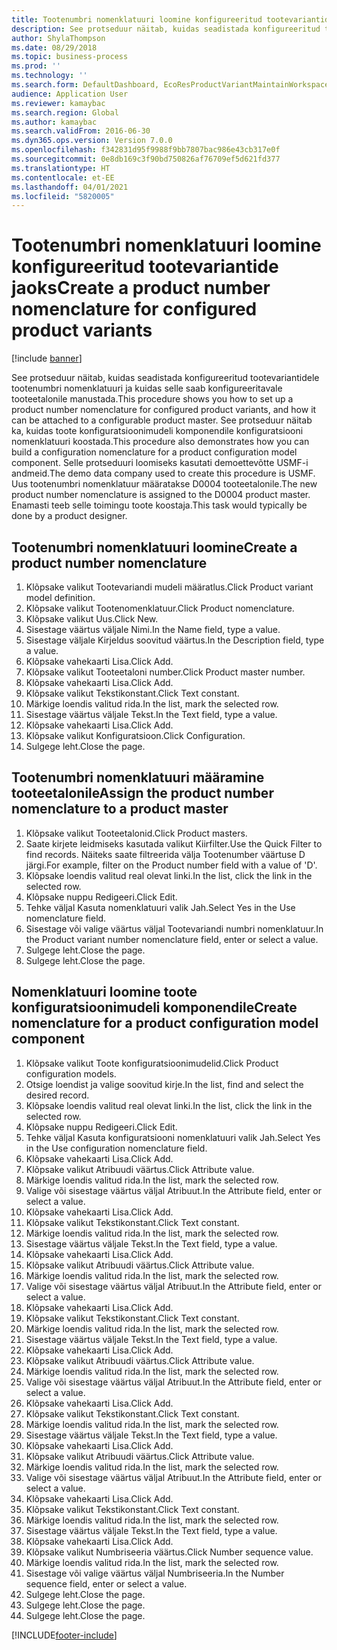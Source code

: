 ```yaml
---
title: Tootenumbri nomenklatuuri loomine konfigureeritud tootevariantide jaoks
description: See protseduur näitab, kuidas seadistada konfigureeritud tootevariantidele tootenumbri nomenklatuuri ja kuidas selle saab konfigureeritavale tooteetalonile manustada.
author: ShylaThompson
ms.date: 08/29/2018
ms.topic: business-process
ms.prod: ''
ms.technology: ''
ms.search.form: DefaultDashboard, EcoResProductVariantMaintainWorkspace, EcoResNomenclature, EcoResProductListPage, EcoResProductDetails, PCProductConfigurationModelListPage, PCProductConfigurationModelDetails
audience: Application User
ms.reviewer: kamaybac
ms.search.region: Global
ms.author: kamaybac
ms.search.validFrom: 2016-06-30
ms.dyn365.ops.version: Version 7.0.0
ms.openlocfilehash: f342831d95f9988f9bb7807bac986e43cb317e0f
ms.sourcegitcommit: 0e8db169c3f90bd750826af76709ef5d621fd377
ms.translationtype: HT
ms.contentlocale: et-EE
ms.lasthandoff: 04/01/2021
ms.locfileid: "5820005"
---
```

# <a name="create-a-product-number-nomenclature-for-configured-product-variants"></a><span data-ttu-id="85153-103">Tootenumbri nomenklatuuri loomine konfigureeritud tootevariantide jaoks</span><span class="sxs-lookup"><span data-stu-id="85153-103">Create a product number nomenclature for configured product variants</span></span>

[!include [banner](../../includes/banner.md)]

<span data-ttu-id="85153-104">See protseduur näitab, kuidas seadistada konfigureeritud tootevariantidele tootenumbri nomenklatuuri ja kuidas selle saab konfigureeritavale tooteetalonile manustada.</span><span class="sxs-lookup"><span data-stu-id="85153-104">This procedure shows you how to set up a product number nomenclature for configured product variants, and how it can be attached to a configurable product master.</span></span> <span data-ttu-id="85153-105">See protseduur näitab ka, kuidas toote konfiguratsioonimudeli komponendile konfiguratsiooni nomenklatuuri koostada.</span><span class="sxs-lookup"><span data-stu-id="85153-105">This procedure also demonstrates how you can build a configuration nomenclature for a product configuration model component.</span></span> <span data-ttu-id="85153-106">Selle protseduuri loomiseks kasutati demoettevõtte USMF-i andmeid.</span><span class="sxs-lookup"><span data-stu-id="85153-106">The demo data company used to create this procedure is USMF.</span></span> <span data-ttu-id="85153-107">Uus tootenumbri nomenklatuur määratakse D0004 tooteetalonile.</span><span class="sxs-lookup"><span data-stu-id="85153-107">The new product number nomenclature is assigned to the D0004 product master.</span></span> <span data-ttu-id="85153-108">Enamasti teeb selle toimingu toote koostaja.</span><span class="sxs-lookup"><span data-stu-id="85153-108">This task would typically be done by a product designer.</span></span>


## <a name="create-a-product-number-nomenclature"></a><span data-ttu-id="85153-109">Tootenumbri nomenklatuuri loomine</span><span class="sxs-lookup"><span data-stu-id="85153-109">Create a product number nomenclature</span></span>
1. <span data-ttu-id="85153-110">Klõpsake valikut Tootevariandi mudeli määratlus.</span><span class="sxs-lookup"><span data-stu-id="85153-110">Click Product variant model definition.</span></span>
2. <span data-ttu-id="85153-111">Klõpsake valikut Tootenomenklatuur.</span><span class="sxs-lookup"><span data-stu-id="85153-111">Click Product nomenclature.</span></span>
3. <span data-ttu-id="85153-112">Klõpsake valikut Uus.</span><span class="sxs-lookup"><span data-stu-id="85153-112">Click New.</span></span>
4. <span data-ttu-id="85153-113">Sisestage väärtus väljale Nimi.</span><span class="sxs-lookup"><span data-stu-id="85153-113">In the Name field, type a value.</span></span>
5. <span data-ttu-id="85153-114">Sisestage väljale Kirjeldus soovitud väärtus.</span><span class="sxs-lookup"><span data-stu-id="85153-114">In the Description field, type a value.</span></span>
6. <span data-ttu-id="85153-115">Klõpsake vahekaarti Lisa.</span><span class="sxs-lookup"><span data-stu-id="85153-115">Click Add.</span></span>
7. <span data-ttu-id="85153-116">Klõpsake valikut Tooteetaloni number.</span><span class="sxs-lookup"><span data-stu-id="85153-116">Click Product master number.</span></span>
8. <span data-ttu-id="85153-117">Klõpsake vahekaarti Lisa.</span><span class="sxs-lookup"><span data-stu-id="85153-117">Click Add.</span></span>
9. <span data-ttu-id="85153-118">Klõpsake valikut Tekstikonstant.</span><span class="sxs-lookup"><span data-stu-id="85153-118">Click Text constant.</span></span>
10. <span data-ttu-id="85153-119">Märkige loendis valitud rida.</span><span class="sxs-lookup"><span data-stu-id="85153-119">In the list, mark the selected row.</span></span>
11. <span data-ttu-id="85153-120">Sisestage väärtus väljale Tekst.</span><span class="sxs-lookup"><span data-stu-id="85153-120">In the Text field, type a value.</span></span>
12. <span data-ttu-id="85153-121">Klõpsake vahekaarti Lisa.</span><span class="sxs-lookup"><span data-stu-id="85153-121">Click Add.</span></span>
13. <span data-ttu-id="85153-122">Klõpsake valikut Konfiguratsioon.</span><span class="sxs-lookup"><span data-stu-id="85153-122">Click Configuration.</span></span>
14. <span data-ttu-id="85153-123">Sulgege leht.</span><span class="sxs-lookup"><span data-stu-id="85153-123">Close the page.</span></span>

## <a name="assign-the-product-number-nomenclature-to-a-product-master"></a><span data-ttu-id="85153-124">Tootenumbri nomenklatuuri määramine tooteetalonile</span><span class="sxs-lookup"><span data-stu-id="85153-124">Assign the product number nomenclature to a product master</span></span>
1. <span data-ttu-id="85153-125">Klõpsake valikut Tooteetalonid.</span><span class="sxs-lookup"><span data-stu-id="85153-125">Click Product masters.</span></span>
2. <span data-ttu-id="85153-126">Saate kirjete leidmiseks kasutada valikut Kiirfilter.</span><span class="sxs-lookup"><span data-stu-id="85153-126">Use the Quick Filter to find records.</span></span> <span data-ttu-id="85153-127">Näiteks saate filtreerida välja Tootenumber väärtuse D järgi.</span><span class="sxs-lookup"><span data-stu-id="85153-127">For example, filter on the Product number field with a value of 'D'.</span></span>
3. <span data-ttu-id="85153-128">Klõpsake loendis valitud real olevat linki.</span><span class="sxs-lookup"><span data-stu-id="85153-128">In the list, click the link in the selected row.</span></span>
4. <span data-ttu-id="85153-129">Klõpsake nuppu Redigeeri.</span><span class="sxs-lookup"><span data-stu-id="85153-129">Click Edit.</span></span>
5. <span data-ttu-id="85153-130">Tehke väljal Kasuta nomenklatuuri valik Jah.</span><span class="sxs-lookup"><span data-stu-id="85153-130">Select Yes in the Use nomenclature field.</span></span>
6. <span data-ttu-id="85153-131">Sisestage või valige väärtus väljal Tootevariandi numbri nomenklatuur.</span><span class="sxs-lookup"><span data-stu-id="85153-131">In the Product variant number nomenclature field, enter or select a value.</span></span>
7. <span data-ttu-id="85153-132">Sulgege leht.</span><span class="sxs-lookup"><span data-stu-id="85153-132">Close the page.</span></span>
8. <span data-ttu-id="85153-133">Sulgege leht.</span><span class="sxs-lookup"><span data-stu-id="85153-133">Close the page.</span></span>

## <a name="create-nomenclature-for-a-product-configuration-model-component"></a><span data-ttu-id="85153-134">Nomenklatuuri loomine toote konfiguratsioonimudeli komponendile</span><span class="sxs-lookup"><span data-stu-id="85153-134">Create nomenclature for a product configuration model component</span></span>
1. <span data-ttu-id="85153-135">Klõpsake valikut Toote konfiguratsioonimudelid.</span><span class="sxs-lookup"><span data-stu-id="85153-135">Click Product configuration models.</span></span>
2. <span data-ttu-id="85153-136">Otsige loendist ja valige soovitud kirje.</span><span class="sxs-lookup"><span data-stu-id="85153-136">In the list, find and select the desired record.</span></span>
3. <span data-ttu-id="85153-137">Klõpsake loendis valitud real olevat linki.</span><span class="sxs-lookup"><span data-stu-id="85153-137">In the list, click the link in the selected row.</span></span>
4. <span data-ttu-id="85153-138">Klõpsake nuppu Redigeeri.</span><span class="sxs-lookup"><span data-stu-id="85153-138">Click Edit.</span></span>
5. <span data-ttu-id="85153-139">Tehke väljal Kasuta konfiguratsiooni nomenklatuuri valik Jah.</span><span class="sxs-lookup"><span data-stu-id="85153-139">Select Yes in the Use configuration nomenclature field.</span></span>
6. <span data-ttu-id="85153-140">Klõpsake vahekaarti Lisa.</span><span class="sxs-lookup"><span data-stu-id="85153-140">Click Add.</span></span>
7. <span data-ttu-id="85153-141">Klõpsake valikut Atribuudi väärtus.</span><span class="sxs-lookup"><span data-stu-id="85153-141">Click Attribute value.</span></span>
8. <span data-ttu-id="85153-142">Märkige loendis valitud rida.</span><span class="sxs-lookup"><span data-stu-id="85153-142">In the list, mark the selected row.</span></span>
9. <span data-ttu-id="85153-143">Valige või sisestage väärtus väljal Atribuut.</span><span class="sxs-lookup"><span data-stu-id="85153-143">In the Attribute field, enter or select a value.</span></span>
10. <span data-ttu-id="85153-144">Klõpsake vahekaarti Lisa.</span><span class="sxs-lookup"><span data-stu-id="85153-144">Click Add.</span></span>
11. <span data-ttu-id="85153-145">Klõpsake valikut Tekstikonstant.</span><span class="sxs-lookup"><span data-stu-id="85153-145">Click Text constant.</span></span>
12. <span data-ttu-id="85153-146">Märkige loendis valitud rida.</span><span class="sxs-lookup"><span data-stu-id="85153-146">In the list, mark the selected row.</span></span>
13. <span data-ttu-id="85153-147">Sisestage väärtus väljale Tekst.</span><span class="sxs-lookup"><span data-stu-id="85153-147">In the Text field, type a value.</span></span>
14. <span data-ttu-id="85153-148">Klõpsake vahekaarti Lisa.</span><span class="sxs-lookup"><span data-stu-id="85153-148">Click Add.</span></span>
15. <span data-ttu-id="85153-149">Klõpsake valikut Atribuudi väärtus.</span><span class="sxs-lookup"><span data-stu-id="85153-149">Click Attribute value.</span></span>
16. <span data-ttu-id="85153-150">Märkige loendis valitud rida.</span><span class="sxs-lookup"><span data-stu-id="85153-150">In the list, mark the selected row.</span></span>
17. <span data-ttu-id="85153-151">Valige või sisestage väärtus väljal Atribuut.</span><span class="sxs-lookup"><span data-stu-id="85153-151">In the Attribute field, enter or select a value.</span></span>
18. <span data-ttu-id="85153-152">Klõpsake vahekaarti Lisa.</span><span class="sxs-lookup"><span data-stu-id="85153-152">Click Add.</span></span>
19. <span data-ttu-id="85153-153">Klõpsake valikut Tekstikonstant.</span><span class="sxs-lookup"><span data-stu-id="85153-153">Click Text constant.</span></span>
20. <span data-ttu-id="85153-154">Märkige loendis valitud rida.</span><span class="sxs-lookup"><span data-stu-id="85153-154">In the list, mark the selected row.</span></span>
21. <span data-ttu-id="85153-155">Sisestage väärtus väljale Tekst.</span><span class="sxs-lookup"><span data-stu-id="85153-155">In the Text field, type a value.</span></span>
22. <span data-ttu-id="85153-156">Klõpsake vahekaarti Lisa.</span><span class="sxs-lookup"><span data-stu-id="85153-156">Click Add.</span></span>
23. <span data-ttu-id="85153-157">Klõpsake valikut Atribuudi väärtus.</span><span class="sxs-lookup"><span data-stu-id="85153-157">Click Attribute value.</span></span>
24. <span data-ttu-id="85153-158">Märkige loendis valitud rida.</span><span class="sxs-lookup"><span data-stu-id="85153-158">In the list, mark the selected row.</span></span>
25. <span data-ttu-id="85153-159">Valige või sisestage väärtus väljal Atribuut.</span><span class="sxs-lookup"><span data-stu-id="85153-159">In the Attribute field, enter or select a value.</span></span>
26. <span data-ttu-id="85153-160">Klõpsake vahekaarti Lisa.</span><span class="sxs-lookup"><span data-stu-id="85153-160">Click Add.</span></span>
27. <span data-ttu-id="85153-161">Klõpsake valikut Tekstikonstant.</span><span class="sxs-lookup"><span data-stu-id="85153-161">Click Text constant.</span></span>
28. <span data-ttu-id="85153-162">Märkige loendis valitud rida.</span><span class="sxs-lookup"><span data-stu-id="85153-162">In the list, mark the selected row.</span></span>
29. <span data-ttu-id="85153-163">Sisestage väärtus väljale Tekst.</span><span class="sxs-lookup"><span data-stu-id="85153-163">In the Text field, type a value.</span></span>
30. <span data-ttu-id="85153-164">Klõpsake vahekaarti Lisa.</span><span class="sxs-lookup"><span data-stu-id="85153-164">Click Add.</span></span>
31. <span data-ttu-id="85153-165">Klõpsake valikut Atribuudi väärtus.</span><span class="sxs-lookup"><span data-stu-id="85153-165">Click Attribute value.</span></span>
32. <span data-ttu-id="85153-166">Märkige loendis valitud rida.</span><span class="sxs-lookup"><span data-stu-id="85153-166">In the list, mark the selected row.</span></span>
33. <span data-ttu-id="85153-167">Valige või sisestage väärtus väljal Atribuut.</span><span class="sxs-lookup"><span data-stu-id="85153-167">In the Attribute field, enter or select a value.</span></span>
34. <span data-ttu-id="85153-168">Klõpsake vahekaarti Lisa.</span><span class="sxs-lookup"><span data-stu-id="85153-168">Click Add.</span></span>
35. <span data-ttu-id="85153-169">Klõpsake valikut Tekstikonstant.</span><span class="sxs-lookup"><span data-stu-id="85153-169">Click Text constant.</span></span>
36. <span data-ttu-id="85153-170">Märkige loendis valitud rida.</span><span class="sxs-lookup"><span data-stu-id="85153-170">In the list, mark the selected row.</span></span>
37. <span data-ttu-id="85153-171">Sisestage väärtus väljale Tekst.</span><span class="sxs-lookup"><span data-stu-id="85153-171">In the Text field, type a value.</span></span>
38. <span data-ttu-id="85153-172">Klõpsake vahekaarti Lisa.</span><span class="sxs-lookup"><span data-stu-id="85153-172">Click Add.</span></span>
39. <span data-ttu-id="85153-173">Klõpsake valikut Numbriseeria väärtus.</span><span class="sxs-lookup"><span data-stu-id="85153-173">Click Number sequence value.</span></span>
40. <span data-ttu-id="85153-174">Märkige loendis valitud rida.</span><span class="sxs-lookup"><span data-stu-id="85153-174">In the list, mark the selected row.</span></span>
41. <span data-ttu-id="85153-175">Sisestage või valige väärtus väljal Numbriseeria.</span><span class="sxs-lookup"><span data-stu-id="85153-175">In the Number sequence field, enter or select a value.</span></span>
42. <span data-ttu-id="85153-176">Sulgege leht.</span><span class="sxs-lookup"><span data-stu-id="85153-176">Close the page.</span></span>
43. <span data-ttu-id="85153-177">Sulgege leht.</span><span class="sxs-lookup"><span data-stu-id="85153-177">Close the page.</span></span>
44. <span data-ttu-id="85153-178">Sulgege leht.</span><span class="sxs-lookup"><span data-stu-id="85153-178">Close the page.</span></span>



[!INCLUDE[footer-include](../../../includes/footer-banner.md)]